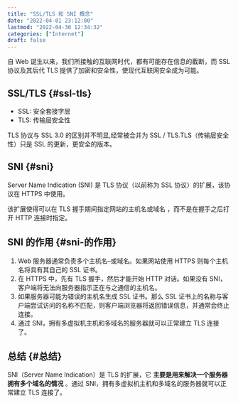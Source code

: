 ```yaml
---
title: "SSL/TLS 和 SNI 概念"
date: "2022-04-01 23:12:00"
lastmod: "2022-04-30 12:34:32"
categories: ["Internet"]
draft: false
---
```


自 Web 诞生以来，我们所接触的互联网时代，都有可能存在信息的截断，而 SSL 协议及其后代 TLS 提供了加密和安全性，使现代互联网安全成为可能。


## SSL/TLS {#ssl-tls}

-   SSL: 安全套接字层
-   TLS: 传输层安全性

TLS 协议与 SSL 3.0 的区别并不明显,经常被合并为 SSL / TLS.TLS（传输层安全性）只是 SSL 的更新，更安全的版本。


## SNI {#sni}

Server Name Indication (SNI) 是 TLS 协议（以前称为 SSL 协议）的扩展，该协议在 HTTPS 中使用。

该扩展使得可以在 TLS 握手期间指定网站的主机名或域名 ，而不是在握手之后打开 HTTP 连接时指定。


## SNI 的作用 {#sni-的作用}

1.  Web 服务器通常负责多个主机名–或域名。如果网站使用 HTTPS 则每个主机名将具有其自己的 SSL 证书。
2.  在 HTTPS 中，先有 TLS 握手，然后才能开始 HTTP 对话。如果没有 SNI，客户端将无法向服务器指示正在与之通信的主机名。
3.  如果服务器可能为错误的主机名生成 SSL 证书。那么 SSL 证书上的名称与客户端尝试访问的名称不匹配，则客户端浏览器将返回错误信息，并通常会终止连接。
4.  通过 SNI，拥有多虚拟机主机和多域名的服务器就可以正常建立 TLS 连接了。


## 总结 {#总结}

SNI（Server Name Indication）是 TLS 的扩展，它 **主要是用来解决一个服务器拥有多个域名的情况** 。通过 SNI，拥有多虚拟机主机和多域名的服务器就可以正常建立 TLS 连接了。